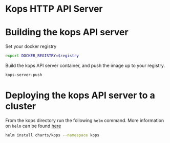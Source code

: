 # Kops HTTP API Server

# Building the kops API server

Set your docker registry

```bash
export DOCKER_REGISTRY=$registry
```

Build the kops API server container, and push the image up to your registry.

```bash
kops-server-push
```

# Deploying the kops API server to a cluster

From the kops directory run the following `helm` command. More information on `helm` can be found [here](https://github.com/kubernetes/helm)

```bash
helm install charts/kops --namespace kops
```
